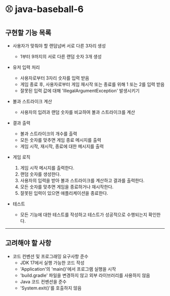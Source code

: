 # ⚾️ java-baseball-6
## 구현할 기능 목록
* 사용자가 맞춰야 할 랜덤넘버 서로 다른 3자리 생성
  * 1부터 9까지의 서로 다른 랜덤 숫자 3개 생성


* 유저 입력 처리
  * 사용자로부터 3자리 숫자를 입력 받음
  * 게임 종료 후, 사용자로부터 게임 재시작 또는 종료를 위해 1 또는 2를 입력 받음
  * 잘못된 입력 값에 대해 'IllegalArgumentException' 발생시키기
   

* 볼과 스트라이크 계산
  * 사용자의 입려과 랜덤 숫자를 비교하여 볼과 스트라이크를 계산 
   

* 결과 출력
  * 볼과 스트라이크의 개수를 출력
  * 모든 숫자를 맞추면 게임 종료 메시지를 출력
  * 게임 시작, 재시작, 종료에 대한 메시지를 출력
   
    
* 게임 로직
  1. 게임 시작 메시지를 출력한다.
  2. 랜덤 숫자를 생성한다.
  3. 사용자의 입력을 받아 볼과 스트라이크를 계산하고 결과를 출력한다.
  4. 모든 숫자를 맞추면 게임을 종료하거나 재시작한다.
  5. 잘못된 입력이 있으면 애플리케이션을 종료한다.
   

* 테스트
  * 모든 기능에 대한 테스트를 작성하고 테스트가 성공적으로 수행되는지 확인한다.
---

## 고려해야 할 사항
* 코드 컨벤션 및 프로그래밍 요구사항 준수
  * JDK 17에서 실행 가능한 코드 작성
  * 'Application'의 'main()'에서 프로그램 실행을 시작
  * 'build.gradle' 파일을 변경하지 않고 외부 라이브러리를 사용하지 않음
  * Java 코드 컨벤션을 준수
  * 'System.exit()'를 호출하지 않음